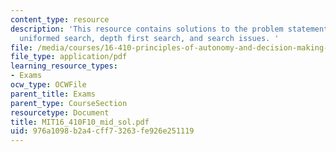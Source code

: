 ```yaml
---
content_type: resource
description: 'This resource contains solutions to the problem statements related to
  uniformed search, depth first search, and search issues. '
file: /media/courses/16-410-principles-of-autonomy-and-decision-making-fall-2010/976a1098b2a4cff73263fe926e251119_MIT16_410F10_mid_sol.pdf
file_type: application/pdf
learning_resource_types:
- Exams
ocw_type: OCWFile
parent_title: Exams
parent_type: CourseSection
resourcetype: Document
title: MIT16_410F10_mid_sol.pdf
uid: 976a1098-b2a4-cff7-3263-fe926e251119
---
```

